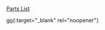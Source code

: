 <a href="https://1drv.ms/x/s!AvyXVxENCV3zsmuCkTiNseF3q6Et?e=ntobGv" target="_blank">Parts List</a>


[go](http://stackoverflow.com){:target="_blank" rel="noopener"}
